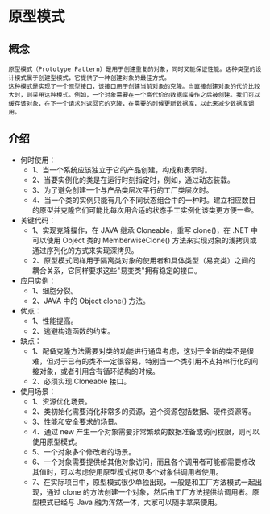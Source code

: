 # 原型模式

## 概念
    原型模式（Prototype Pattern）是用于创建重复的对象，同时又能保证性能。这种类型的设计模式属于创建型模式，它提供了一种创建对象的最佳方式。
    这种模式是实现了一个原型接口，该接口用于创建当前对象的克隆。当直接创建对象的代价比较大时，则采用这种模式。例如，一个对象需要在一个高代价的数据库操作之后被创建。我们可以缓存该对象，在下一个请求时返回它的克隆，在需要的时候更新数据库，以此来减少数据库调用。

## 介绍
* 何时使用：  
  * 1、当一个系统应该独立于它的产品创建，构成和表示时。 
  * 2、当要实例化的类是在运行时刻指定时，例如，通过动态装载。 
  * 3、为了避免创建一个与产品类层次平行的工厂类层次时。 
  * 4、当一个类的实例只能有几个不同状态组合中的一种时。建立相应数目的原型并克隆它们可能比每次用合适的状态手工实例化该类更方便一些。
* 关键代码：   
  * 1、实现克隆操作，在 JAVA 继承 Cloneable，重写 clone()，在 .NET 中可以使用 Object 类的 MemberwiseClone() 方法来实现对象的浅拷贝或通过序列化的方式来实现深拷贝。 
  * 2、原型模式同样用于隔离类对象的使用者和具体类型（易变类）之间的耦合关系，它同样要求这些"易变类"拥有稳定的接口。
* 应用实例：  
  * 1、细胞分裂。 
  * 2、JAVA 中的 Object clone() 方法。
* 优点：
  * 1、性能提高。 
  * 2、逃避构造函数的约束。
* 缺点：
  * 1、配备克隆方法需要对类的功能进行通盘考虑，这对于全新的类不是很难，但对于已有的类不一定很容易，特别当一个类引用不支持串行化的间接对象，或者引用含有循环结构的时候。 
  * 2、必须实现 Cloneable 接口。
* 使用场景： 
  * 1、资源优化场景。 
  * 2、类初始化需要消化非常多的资源，这个资源包括数据、硬件资源等。 
  * 3、性能和安全要求的场景。 
  * 4、通过 new 产生一个对象需要非常繁琐的数据准备或访问权限，则可以使用原型模式。 
  * 5、一个对象多个修改者的场景。 
  * 6、一个对象需要提供给其他对象访问，而且各个调用者可能都需要修改其值时，可以考虑使用原型模式拷贝多个对象供调用者使用。 
  * 7、在实际项目中，原型模式很少单独出现，一般是和工厂方法模式一起出现，通过 clone 的方法创建一个对象，然后由工厂方法提供给调用者。原型模式已经与 Java 融为浑然一体，大家可以随手拿来使用。